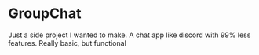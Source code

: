 # GroupChat

Just a side project I wanted to make. A chat app like discord with 99% less features. Really basic, but functional
